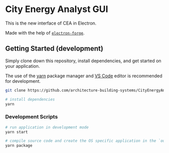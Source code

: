 # City Energy Analyst GUI

This is the new interface of CEA in Electron.

Made with the help of [`electron-forge`](https://www.electronforge.io/).

## Getting Started (development)

Simply clone down this repository, install dependencies, and get started on your application.

The use of the [yarn](https://yarnpkg.com/) package manager and [VS Code](https://code.visualstudio.com/) editor is recommended for development.

```bash
git clone https://github.com/architecture-building-systems/CityEnergyAnalyst-GUI.git

# install dependencies
yarn
```

### Development Scripts

```bash
# run application in development mode
yarn start

# compile source code and create the OS specific application in the `out` folder
yarn package
```
